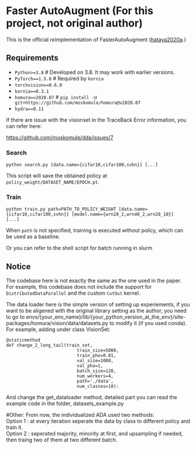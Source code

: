 # Faster AutoAugment (For this project, not original author)

This is the official *re*implementation of FasterAutoAugment ([hataya2020a](https://arxiv.org/abs/1911.06987).)

## Requirements

* `Python>=3.8`  # Developed on 3.8. It may work with earlier versions.
* `PyTorch==1.5.0` # Required by `kornia`
* `torchvision==0.6.0`
* `kornia==0.3.1`
* `homura==2020.07` # `pip install -U git+https://github.com/moskomule/homura@v2020.07`
* `hydra==0.11` 

If there are issue with the visionset in the TraceBack Error information, you can refer here:

https://github.com/moskomule/dda/issues/7


### Search

```
python search.py [data.name={cifar10,cifar100,svhn}] [...]
```

This script will save the obtained policy at `policy_weight/DATASET_NAME/EPOCH.pt`.

### Train

```
python train.py path=PATH_TO_POLICY_WEIGHT [data.name={cifar10,cifar100,svhn}] [model.name={wrn28_2,wrn40_2,wrn28_10}]  [...]
```

When `path` is not specified, training is executed without policy, which can be used as a baseline.

Or you can refer to the shell script for batch running in slurm

## Notice

The codebase here is not exactly the same as the one used in the paper. 
For example, this codebase does not include the support for `DistributedDataParallel` and the custom `CutOut` kernel. 

The data loader here is the simple version of setting up experiements, if you want to be aligened with the original library setting as the author, you need to go to envs/{your_env_name}/lib/{your_python_version_at_the_env}/site-packages/homura/vision/data/datasets.py to modify it (if you used conda).  
For example, adding under class VisionSet:
```
@staticmethod
def change_2_long_tail(train_set,
                           train_size=5000,
                           train_pho=0.01,
                           val_size=1000,
                           val_pho=1,
                           batch_size=128,
                           num_workers=4,
                           path='./data',
                           num_classes=10):

```

And change the get_dataloader method, detailed part you can read the example code in the folder, datasets_example.py

#Other:
From now, the individualized ADA used two methods:  
Option 1 : at every iteration seperate the data by class to different policy and train it.  
Option 2 : seperated majority, minority at first, and upsampling if needed, then traing two of them at two different batch.  
